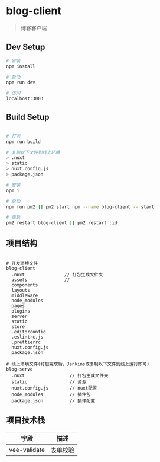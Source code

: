 # blog-client

> 博客客户端

## Dev Setup

``` bash
# 安装
npm install

# 启动
npm run dev

# 访问
localhost:3003

```

## Build Setup

``` bash

# 打包
npm run build

# 复制以下文件到线上环境
> .nuxt
> static
> nuxt.config.js
> package.json

# 安装
npm i

# 启动
npm run pm2 || pm2 start npm --name blog-client -- start

# 重启
pm2 restart blog-client || pm2 restart :id

```

## 项目结构

```

# 开发环境文件
blog-client
  .nuxt               // 打包生成文件夹
  assets              // 
  components
  layouts
  middleware
  node_modules
  pages
  plugins
  server
  static
  store
  .editorconfig
  .eslintrc.js
  .prettierrc
  nuxt.config.js
  package.json

# 线上环境文件(打包完成后，Jenkins或复制以下文件到线上运行即可)
blog-serve
  .nuxt                 // 打包生成文件夹
  static                // 资源
  nuxt.config.js        // nuxt配置
  node_modules          // 插件包
  package.json          // 插件配置

```

## 项目技术栈

字段|描述
----|----
vee-validate|表单校验

